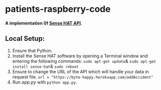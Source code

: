 # patients-raspberry-code

#### A implementation 0f [Sense HAT API](https://pythonhosted.org/sense-hat/api/).

## Local Setup:
 1. Ensure that Python.
 2. Install the Sense HAT software by opening a Terminal window and entering the following commands:
     `sudo apt-get update`&
      `sudo apt-get install sense-hat`&
      `sudo reboot`
 3. Ensure to change the URL of the API which will handle your data in request file.
    `url = "https://byte-happy.herokuapp.com/addAccident"`
 4. Run *app.py* with `python app.py`.

